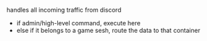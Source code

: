 handles all incoming traffic from discord
* if admin/high-level command, execute here
* else if it belongs to a game sesh, route the data to that container